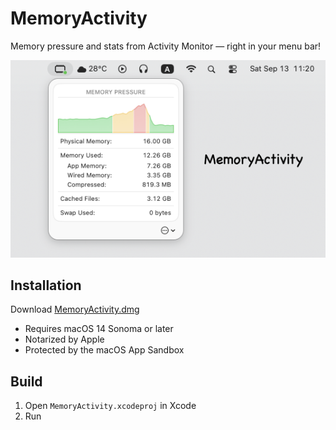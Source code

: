 # MemoryActivity

Memory pressure and stats from Activity Monitor — right in your menu bar!

<img src="project/screenshot.png">

## Installation

Download [MemoryActivity.dmg](https://github.com/skw398/MemoryActivity/releases/download/1.0.3/MemoryActivity.dmg)

- Requires macOS 14 Sonoma or later
- Notarized by Apple
- Protected by the macOS App Sandbox

## Build

1. Open `MemoryActivity.xcodeproj` in Xcode
1. Run
